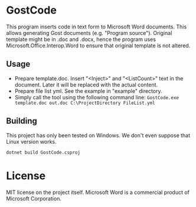 # GostCode

This program inserts code in text form to Microsoft Word documents. This allows generating Gost documents (e.g. "Program source"). Original template might be in .doc and .docx, hence the program uses Microsoft.Office.Interop.Word to ensure that original template is not altered.

## Usage

 - Prepare template.doc. Insert "\<Inject\>" and "\<ListCount\>" text in the document. Later it will be replaced with the actual content.
 - Prepare file list yml. See the example in "example" directory.
 - Simply call the tool using the following command line:
```GostCode.exe template.doc out.doc C:\ProjectDirectory FileList.yml```

## Building

This project has only been tested on Windows. We don't even suppose that Linux version works.

```dotnet build GostCode.csproj```

# License

MIT license on the project itself.
Microsoft Word is a commercial product of Microsoft Corporation.
